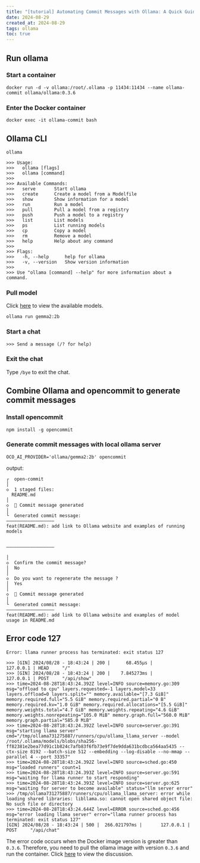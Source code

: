 ```yaml
---
title: "[tutorial] Automating Commit Messages with Ollama: A Quick Guide"
date: 2024-08-29
created_at: 2024-08-29
tags: ollama
toc: true
---
```



## Run ollama

<!-- more -->

### Start a container
```shell
docker run -d -v ollama:/root/.ollama -p 11434:11434 --name ollama-commit ollama/ollama:0.3.6
```

### Enter the Docker container
```shell
docker exec -it ollama-commit bash
```

## Ollama CLI

```shell
ollama

>>> Usage:
>>>   ollama [flags]
>>>   ollama [command]
>>> 
>>> Available Commands:
>>>   serve       Start ollama
>>>   create      Create a model from a Modelfile
>>>   show        Show information for a model
>>>   run         Run a model
>>>   pull        Pull a model from a registry
>>>   push        Push a model to a registry
>>>   list        List models
>>>   ps          List running models
>>>   cp          Copy a model
>>>   rm          Remove a model
>>>   help        Help about any command
>>> 
>>> Flags:
>>>   -h, --help      help for ollama
>>>   -v, --version   Show version information
>>> 
>>> Use "ollama [command] --help" for more information about a command.
```

### Pull model

Click [here](https://ollama.com/models) to view the available models.

```shell
ollama run gemma2:2b
```

### Start a chat

```shell
>>> Send a message (/? for help)
```

### Exit the chat

Type `/bye` to exit the chat.

## Combine Ollama and opencommit to generate commit messages

### Install opencommit

```shell
npm install -g opencommit
```

### Generate commit messages with local ollama server

```shell
OCO_AI_PROVIDER='ollama/gemma2:2b' opencommit
```

output:

```shell
┌  open-commit
│
◇  1 staged files:
  README.md
│
◇  📝 Commit message generated
│
└  Generated commit message:
——————————————————
feat(README.md): add link to Ollama website and examples of running models


——————————————————

│
◇  Confirm the commit message?
│  No
│
◇  Do you want to regenerate the message ?
│  Yes
│
◇  📝 Commit message generated
│
└  Generated commit message:
——————————————————
feat(README.md): add link to Ollama website and examples of model usage in README.md 
```



## Error code 127

```shell
Error: llama runner process has terminated: exit status 127

>>> [GIN] 2024/08/28 - 18:43:24 | 200 |      68.455µs |       127.0.0.1 | HEAD     "/"
>>> [GIN] 2024/08/28 - 18:43:24 | 200 |    7.845273ms |       127.0.0.1 | POST     "/api/show"
>>> time=2024-08-28T18:43:24.392Z level=INFO source=memory.go:309 msg="offload to cpu" layers.requested=-1 layers.model=33 layers.offload=0 layers.split="" memory.available="[7.3 GiB]" memory.required.full="5.5 GiB" memory.required.partial="0 B" memory.required.kv="1.0 GiB" memory.required.allocations="[5.5 GiB]" memory.weights.total="4.7 GiB" memory.weights.repeating="4.6 GiB" memory.weights.nonrepeating="105.0 MiB" memory.graph.full="560.0 MiB" memory.graph.partial="585.0 MiB"
>>> time=2024-08-28T18:43:24.392Z level=INFO source=server.go:391 msg="starting llama server" cmd="/tmp/ollama731275887/runners/cpu/ollama_llama_server --model /root/.ollama/models/blobs/sha256-ff82381e2bea77d91c1b824c7afb83f6fb73e9f7de9dda631bcdbca564aa5435 --ctx-size 8192 --batch-size 512 --embedding --log-disable --no-mmap --parallel 4 --port 33357"
>>> time=2024-08-28T18:43:24.392Z level=INFO source=sched.go:450 msg="loaded runners" count=1
>>> time=2024-08-28T18:43:24.393Z level=INFO source=server.go:591 msg="waiting for llama runner to start responding"
>>> time=2024-08-28T18:43:24.393Z level=INFO source=server.go:625 msg="waiting for server to become available" status="llm server error"
>>> /tmp/ollama731275887/runners/cpu/ollama_llama_server: error while loading shared libraries: libllama.so: cannot open shared object file: No such file or directory
>>> time=2024-08-28T18:43:24.644Z level=ERROR source=sched.go:456 msg="error loading llama server" error="llama runner process has terminated: exit status 127"
[GIN] 2024/08/28 - 18:43:24 | 500 |  266.021797ms |       127.0.0.1 | POST     "/api/chat"
```

The error code occurs when the Docker image version is greater than `0.3.6`. Therefore, you need to pull the ollama image with version `0.3.6` and run the container. Click [here](https://github.com/ollama/ollama/issues/6541) to view the discussion.
